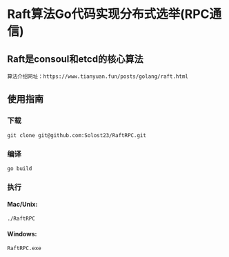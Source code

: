 # Raft算法Go代码实现分布式选举(RPC通信)
## Raft是consoul和etcd的核心算法
    算法介绍网址：https://www.tianyuan.fun/posts/golang/raft.html
## 使用指南
### 下载
    git clone git@github.com:Solost23/RaftRPC.git
### 编译
    go build
### 执行
#### Mac/Unix:
    ./RaftRPC
#### Windows:
    RaftRPC.exe
